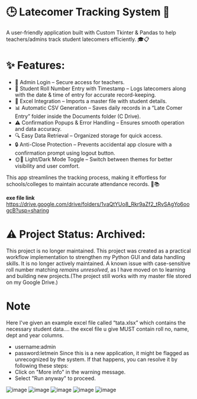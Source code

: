 # 🕒 Latecomer Tracking System 🚀
A user-friendly application built with Custom Tkinter & Pandas to help teachers/admins track student latecomers efficiently. 🎓📋

#  ✨ Features:
-  🔑 Admin Login – Secure access for teachers.
-  📝 Student Roll Number Entry with Timestamp – Logs latecomers along with the date & time of entry for accurate record-keeping.
-  📂 Excel Integration – Imports a master file with student details.
-  📊 Automatic CSV Generation – Saves daily records in a “Late Comer Entry” folder inside the Documents folder (C Drive).
-  ⚠️ Confirmation Popups & Error Handling – Ensures smooth operation and data accuracy.
-  🔍 Easy Data Retrieval – Organized storage for quick access.
-  🔒 Anti-Close Protection – Prevents accidental app closure with a confirmation prompt using logout button.
-  🌞🌙 Light/Dark Mode Toggle – Switch between themes for better visibility and user comfort.

This app streamlines the tracking process, making it effortless for schools/colleges to maintain accurate attendance records. 🎯📚

**exe file link**
https://drive.google.com/drive/folders/1vaQtYUo8_Rkr9aZf2_tRvSAgYo6oogcB?usp=sharing

# ⚠️ Project Status: Archived:
This project is no longer maintained. This project was created as a practical workflow implementation to strengthen my Python GUI and data handling skills. It is no longer actively maintained. A known issue with case-sensitive roll number matching *remains unresolved*, as I have moved on to learning and building new projects.(The project still works with my master file stored on my Google Drive.)

 # Note 
Here I've given an example excel file called “tata.xlsx” which contains the necessary student data…. the excel file u give MUST contain roll no, name, dept and  year columns.
- username:admin
- password:letmein 
Since this is a new application, it might be flagged as unrecognized by the system. If that happens, you can resolve it by following these steps:
- Click on "More info" in the warning message.
- Select "Run anyway" to proceed.

  
![image](https://github.com/user-attachments/assets/877a6473-8e8c-405b-adad-f1187cf0ba0a)
![image](https://github.com/user-attachments/assets/05e0cdc6-03e1-4ada-9bc7-56dacb3cbe41)
![image](https://github.com/user-attachments/assets/d4abee32-8fbe-428d-92b5-4ebe3d06a0ae)
![image](https://github.com/user-attachments/assets/9052ab2f-af24-4b2b-9801-8605cbcd9e8d)
![image](https://github.com/user-attachments/assets/46be0244-e7d7-4117-81e5-a67048429ac6)


